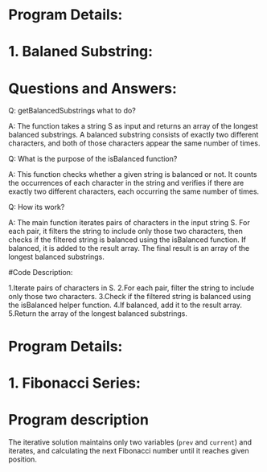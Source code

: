 # Program Details:
# 1. Balaned Substring:
# Questions and Answers:
Q: getBalancedSubstrings what to do?

A: The function takes a string S as input and returns an array of the longest balanced substrings. A balanced substring consists of exactly two different characters, and both of those characters appear the same number of times.

Q: What is the purpose of the isBalanced function?

A: This function checks whether a given string is balanced or not. It counts the occurrences of each character in the string and verifies if there are exactly two different characters, each occurring the same number of times.

Q: How its work?

A: The main function iterates pairs of characters in the input string S. For each pair, it filters the string to include only those two characters, then checks if the filtered string is balanced using the isBalanced function. If balanced, it is added to the result array. The final result is an array of the longest balanced substrings.

#Code Description:

1.Iterate pairs of characters in S.
2.For each pair, filter the string to include only those two characters.
3.Check if the filtered string is balanced using the isBalanced helper function.
4.If balanced, add it to the result array.
5.Return the array of the longest balanced substrings.


# Program Details:
# 1. Fibonacci Series:
# Program description

The iterative solution maintains only two variables (`prev` and `current`) and iterates, and calculating the next Fibonacci number until it reaches given position.
